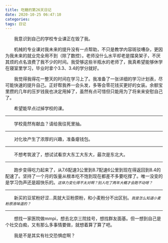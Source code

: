 ```yaml
---
title: 吃糖的第26天日记
date: 2020-10-25 06:47:10
categories:
tags: 日记
---
```

&emsp;&emsp;我意识到自己的学校专业课正在毁了我。

<!-- more -->

&emsp;&emsp;机械的专业课对我未来的提升没有一点帮助，不只是教学内容斑驳嘈杂，更因为我未来的就业完全用不到（除了数控）。老师没什么水平却老是摆臭架子，不厌其烦的点名浪费了我不少的时间。我受够这些半瓶水的老师了，我真希望能够休学在寝室里学习，毕业时拿个3.3、3.4的学分就好。

&emsp;&emsp;我觉得我得花一整天的时间在学习上了。我准备了一张详细的学习计划表，尽可能快速的提升自己。正好帮我养一会头发，多等会零花钱买更好的女装。余额宝里攒的几年的压岁钱我也决定用掉了，虽然有点可惜但只能用为了将来来安慰自己了。

&emsp;&emsp;希望能早点过掉学校的课。

***

&emsp;&emsp;学校竟然有献血？请给我往死里抽。

***

&emsp;&emsp;对化妆产生了浓厚的兴趣，准备瘪钱包。

***

&emsp;&emsp;不想考筑波了，想试试看京大东工大东大，最次是东北大。

***

&emsp;&emsp;跑步变得吃力起来了，从7.6配速3公里到8.7配速6公里到现在得返回到8.4的配速了。坚持了一个月的饭量从根本吃不饱到现在都差不多要吃撑了。唯一没变的是学习伪声还是超快乐的。<small>*这体力变化得不太对啊？别人吃了两年大概才会跑不动呀？*</small>

***

&emsp;&emsp;新买的豆浆粉好涩...真就大豆粉原粉，和小麦粉分不出区别。<small>*我是怎么知道小麦粉原液味道的？*</small>

***

&emsp;&emsp;想找一家医院做mmpi，想去北京三院挂号，想找群友面基。但一想到自己是个社交白痴，又有那么多事情要做，就想着算了算了吧。

&emsp;&emsp;我是不是其实有社交恐惧症啊？